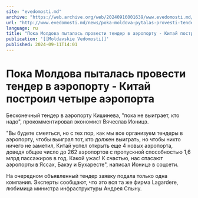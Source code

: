 ```yaml
---
site: "evedomosti.md"
archive: "https://web.archive.org/web/20240916001639/www.evedomosti.md/news/poka-moldova-pytalas-provesti-tender-v-aeroportu-kitaj-postr"
url: "http://www.evedomosti.md/news/poka-moldova-pytalas-provesti-tender-v-aeroportu-kitaj-postr"
language: ru
title: "Пока Молдова пыталась провести тендер в аэропорту - Китай построил четыре аэропорта"
publication: '[[Moldavskie Vedomosti]]'
published: 2024-09-11T14:01
---
```


# Пока Молдова пыталась провести тендер в аэропорту - Китай построил четыре аэропорта

Бесконечный тендер в аэропорту Кишинева, "пока не выиграет, кто надо", прокомментировал экономист Вячеслав Ионицэ.

"Вы будете смеяться, но с тех пор, как мы все организуем тендеры в аэропорту, чтобы выиграл тот, кто должен выиграть, но чтобы никто ничего не заметил, Китай успел открыть еще 4 новых аэропорта, доведя общее число до 262 аэропортов с пропускной способностью 1,6 млрд пассажиров в год. Какой ужас! К счастью, нас спасают аэропорты в Яссах, Бакэу и Бухаресте", написал Ионицэ в соцсети.

На очередном объявленный тендер заявку подала только одна компания. Эксперты сообщают, что это вся та же фирма Lagardere, любимица министра инфраструктуры Андрея Спыну.